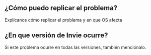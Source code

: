 ## ¿Cómo puedo replicar el problema?
Explícanos cómo replicar el problema y en que OS afecta

## ¿En que versión de Invie ocurre?
Si este problema ocurre en todas las versiones, también menciónalo. 
